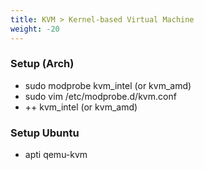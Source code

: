 ```yaml
---
title: KVM > Kernel-based Virtual Machine
weight: -20
---
```


### Setup (Arch)
- sudo modprobe kvm_intel (or kvm_amd)
- sudo vim /etc/modprobe.d/kvm.conf
- ++ kvm_intel (or kvm_amd)

### Setup Ubuntu
- apti qemu-kvm
